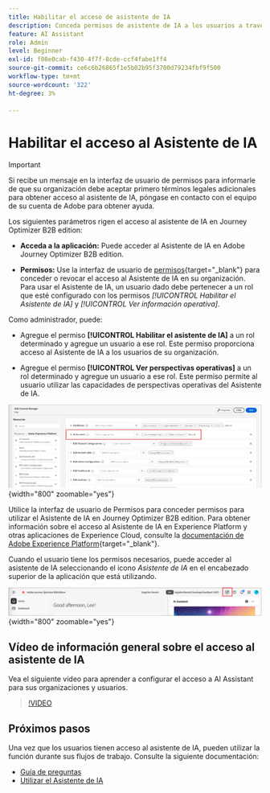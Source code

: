 ```yaml
---
title: Habilitar el acceso de asistente de IA
description: Conceda permisos de asistente de IA a los usuarios a través de la interfaz de usuario de permisos para habilitar el acceso en Journey Optimizer B2B edition.
feature: AI Assistant
role: Admin
level: Beginner
exl-id: f08e0cab-f430-4f7f-8cde-ccf4fabe1ff4
source-git-commit: ce6c6b26865f1e5b02b95f3700d79234fbf9f500
workflow-type: tm+mt
source-wordcount: '322'
ht-degree: 3%

---
```


# Habilitar el acceso al Asistente de IA

>[!IMPORTANT]
>
>Si recibe un mensaje en la interfaz de usuario de permisos para informarle de que su organización debe aceptar primero términos legales adicionales para obtener acceso al asistente de IA, póngase en contacto con el equipo de su cuenta de Adobe para obtener ayuda.

Los siguientes parámetros rigen el acceso al asistente de IA en Journey Optimizer B2B edition:

* **Acceda a la aplicación:** Puede acceder al Asistente de IA en Adobe Journey Optimizer B2B edition.

* **Permisos:** Use la interfaz de usuario de [permisos](https://experienceleague.adobe.com/en/docs/experience-platform/access-control/abac/permissions-ui/permissions){target="_blank"} para conceder o revocar el acceso al Asistente de IA en su organización. Para usar el Asistente de IA, un usuario dado debe pertenecer a un rol que esté configurado con los permisos _[!UICONTROL Habilitar el Asistente de IA]_ y _[!UICONTROL Ver información operativa]_.

Como administrador, puede:

* Agregue el permiso **[!UICONTROL Habilitar el asistente de IA]** a un rol determinado y agregue un usuario a ese rol. Este permiso proporciona acceso al Asistente de IA a los usuarios de su organización.

* Agregue el permiso **[!UICONTROL Ver perspectivas operativas]** a un rol determinado y agregue un usuario a ese rol. Este permiso permite al usuario utilizar las capacidades de perspectivas operativas del Asistente de IA.

![Asignar permisos de asistente de IA](./assets/ai-assistant-permissions.png){width="800" zoomable="yes"}

Utilice la interfaz de usuario de Permisos para conceder permisos para utilizar el Asistente de IA en Journey Optimizer B2B edition. Para obtener información sobre el acceso al Asistente de IA en Experience Platform y otras aplicaciones de Experience Cloud, consulte la [documentación de Adobe Experience Platform](https://experienceleague.adobe.com/en/docs/experience-platform/ai-assistant/access){target="_blank"}.

Cuando el usuario tiene los permisos necesarios, puede acceder al asistente de IA seleccionando el icono _Asistente de IA_ en el encabezado superior de la aplicación que está utilizando.

![Icono del Asistente de IA en el encabezado de la aplicación](./assets/ai-assistant-icon-header.png){width="800" zoomable="yes"}

## Vídeo de información general sobre el acceso al asistente de IA

Vea el siguiente vídeo para aprender a configurar el acceso a AI Assistant para sus organizaciones y usuarios.

>[!VIDEO](https://video.tv.adobe.com/v/3436470/?learn=on)

## Próximos pasos

Una vez que los usuarios tienen acceso al asistente de IA, pueden utilizar la función durante sus flujos de trabajo. Consulte la siguiente documentación:

* [Guía de preguntas](./question-guidance.md)
* [Utilizar el Asistente de IA](./use-ai-assistant.md)
